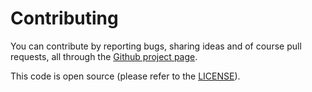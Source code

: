 # Contributing

You can contribute by reporting bugs, sharing ideas and of course pull requests,
all through the [Github project page](https://github.com/axllent/silverstripe-weblog).

This code is open source (please refer to the [LICENSE](LICENSE)).
